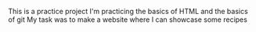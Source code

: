 This is a practice project
I'm practicing the basics of HTML and the basics of git
My task was to make a website where I can showcase some recipes

